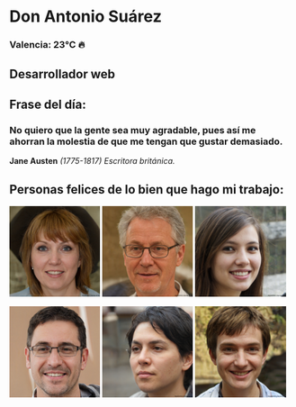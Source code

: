 # Don Antonio Suárez
### Valencia:  23°C 🔥
## Desarrollador web
## Frase del día:
<!-- START QUOTE -->
### No quiero que la gente sea muy agradable, pues así me ahorran la molestia de que me tengan que gustar demasiado.
**Jane Austen** *(1775-1817) Escritora británica.*
<!-- END QUOTE -->






## Personas felices de lo bien que hago mi trabajo:

<p float="left">
  <img src="src/image_0.png" width="32%" />
  <img src="src/image_1.png" width="32%" /> 
  <img src="src/image_2.png" width="32%" />
</p>
<p float="left">
  <img src="src/image_3.png" width="32%" />
  <img src="src/image_4.png" width="32%" /> 
  <img src="src/image_5.png" width="32%" />
</p>